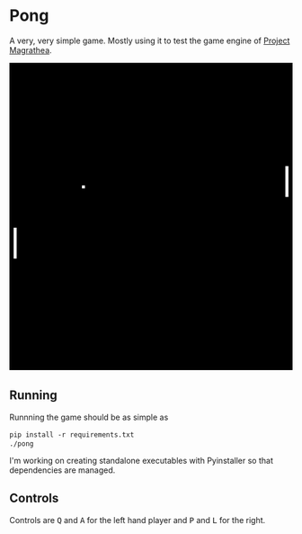 Pong
====

A very, very simple game.  Mostly using it to test the game engine of [Project Magrathea](https://github.com/rspencer01/PM4).

![](./screenshots/screenshot.png)

## Running
Runnning the game should be as simple as
~~~
pip install -r requirements.txt
./pong
~~~

I'm working on creating standalone executables with Pyinstaller so that dependencies are managed.

## Controls
Controls are <kbd>Q</kbd> and <kbd>A</kbd> for the left hand player and <kbd>P</kbd> and <kbd>L</kbd> for the right.